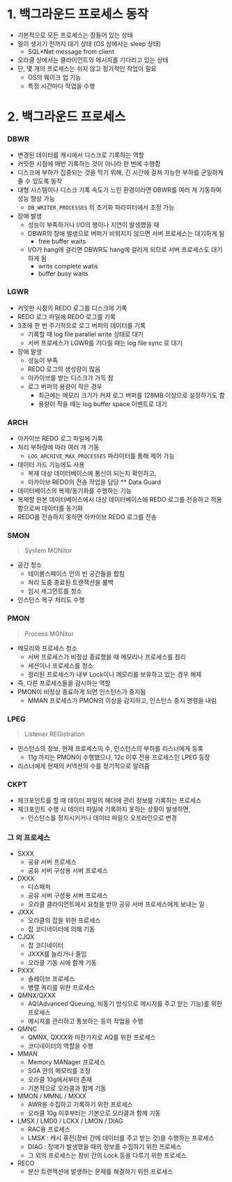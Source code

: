 # 1. 백그라운드 프로세스 동작
- 기본적으로 모든 프로세스는 잠들어 있는 상태
- 일이 생기기 전까지 대기 상태 (OS 상에서는 sleep 상태)
	- SQL*Net message from client 
- 오라클 상에서는 클라이언트의 메시지를 기다리고 있는 상태
- 단, 몇 개의 프로세스는 쉬지 않고 정기적인 작업이 필요
	- OS의 웨이크 업 기능 
    - 특정 시간마다 작업을 수행
# 2. 백그라운드 프로세스
### DBWR
- 변경된 데이터를 캐시에서 디스크로 기록하는 역할
- 커밋한 시점에 매번 기록하는 것이 아니라 한 번에 수행함
- 디스크에 부하가 집중되는 것을 막기 위해, 긴 시간에 걸쳐 가능한 부하를 균일하게 줄 수 있도록 동작 
- 대형 시스템이나 디스크 기록 속도가 느린 환경이라면 DBWR를 여러 개 기동하여 성능 향상 가능
	- `DB_WRITER_PROCESSES` 의 초기화 파라미터에서 조정 가능 
- 장애 발생
	- 성능이 부족하거나 I/O의 행이나 지연이 발생했을 때
    - DBWR의 장애 발생으로 버퍼가 비워지지 않으면 서버 프로세스는 대기하게 됨 
    	- free buffer waits
    - I/O가 hang에 걸리면 DBWR도 hang에 걸리게 되므로 서버 프로세스도 대기하게 됨
    	- write complete watis
        - buffer busy waits

### LGWR
- 커밋한 시점의 REDO 로그를 디스크에 기록
- REDO 로그 파일에 REDO 로그를 기록
- 3초에 한 번 주기적으로 로그 버퍼의 데이터를 기록
	- 기록할 때 log file parallel write 상태로 대기 
	- 서버 프로세스가 LGWR를 기다릴 때는 log file sync 로 대기 
- 장애 발생
	- 성능이 부족
    - REDO 로그의 생성량이 많음
    - 아카이브를 받는 디스크가 가득 참
    - 로그 버퍼의 용량이 작은 경우
    	- 최근에는 메모리 크기가 커져 로그 버퍼를 128MB 이상으로 설정하기도 함
        - 용량이 작을 때는 log buffer space 이벤트로 대기 

### ARCH
- 아카이브 REDO 로그 파일에 기록
- 처리 부하량에 따라 여러 개 기동 
	- `LOG_ARCHIVE_MAX_PROCESSES` 파라미터를 통해 제어 가능 
- 데이터 가드 기능에도 사용
	- 복제 대상 데이터베이스에 통신이 되는지 확인하고,
    - 아카이브 REDO의 전송 작업을 담당 
** Data Guard
- 데이터베이스의 복제/동기화를 수행하는 기능
- 복제할 원본 데이터베이스에서 대상 데이터베이스에 REDO 로그를 전송하고 적용함으로써 데이터를 동기화 
- REDO를 전송하지 못하면 아카이브 REDO 로그를 전송 

### SMON
> System MONitor

- 공간 청소
	- 테이블스페이스 안의 빈 공간들을 합침
    - 처리 도중 종료된 트랜잭션을 롤백
    - 임시 세그먼트를 청소
- 인스턴스 복구 처리도 수행 

### PMON
> Process MONitor

- 메모리와 프로세스 청소 
	- 서버 프로세스가 비정상 종료했을 때 메모리나 프로세스를 정리
    - 세션이나 프로세스를 청소
    - 정리된 프로세스가 내부 Lock이나 메모리를 보유하고 있는 경우 해제 
- 즉, 다른 프로세스들을 감시하는 역할
- PMON이 비정상 종료하게 되면 인스턴스가 중지됨 
	- MMAN 프로세스가 PMON의 이상을 감지하고, 인스턴스 중지 명령을 내림 

### LPEG
> Listener REGistration

- 인스턴스의 정보, 현재 프로세스의 수, 인스턴스의 부하를 리스너에게 등록
	- 11g 까지는 PMON이 수행했으나, 12c 이후 전용 프로세스인 LPEG 등장
- 리스너에게 현재의 커넥션의 수를 정기적으로 알려줌 

### CKPT
- 체크포인트를 할 때 데이터 파일의 헤더에 관리 정보를 기록하는 프로세스
- 체크포인트 수행 시 데이터 파일에 기록하지 못하는 상황이 발생하면,
	- 인스턴스를 정지시키거나 데이터 파일으 오프라인으로 변경 
   
### 그 외 프로세스
- SXXX
	- 공유 서버 프로세스
    - 공유 서버 구성용 서버 프로세스
- DXXX
	- 디스패처
    - 공유 서버 구성용 서버 프로세스
    - 오라클 클라이언트에서 요청을 받아 공유 서버 프로세스에게 보내는 일
 - JXXX
 	- 오라클의 잡을 위한 프로세스
    - 잡 코디네이터에 의해 기동
 - CJQX
 	- 잡 코디네이터
    - JXXX를 늘리거나 줄임
    - 오라클 기동 시에 함께 기동
- PXXX
	- 슬레이브 프로세스
    - 병렬 쿼리를 위한 프로세스
 - QMNX/QXXX
 	- AQ(Advanced Queuing, 비동기 방식으로 메시지를 주고 받는 기능)를 위한 프로세스
    - 메시지를 관리하고 통보하는 등의 작업을 수행 
 - QMNC
 	- QMNX, QXXX와 마찬가지로 AQ를 위한 프로세스
    - 코디네이터의 역할을 수행
 - MMAN
 	- Memory MANager 프로세스
    - SGA 안의 메모리를 조정
    - 오라클 10g에서부터 존재
    - 기본적으로 오라클과 함께 기동
 - MMON / MMNL / MXXX
 	- AWR을 수집하고 기록하기 위한 프로세스
    - 오라클 10g 이후부터는 기본으로 오라클과 함께 기동
 - LMSX / LMD0 / LCKX / LMON / DIAG
 	- RAC용 프로세스
    - LMSX : 캐시 퓨전(장비 간에 데이터를 주고 받는 것)을 수행하는 프로세스
    - DIAG : 장애가 발생했을 때의 정보를 수집하기 위한 프로세스
    - 그 외의 프로세스는 장비 간의 Lock 등을 다루기 위한 프로세스 
 - RECO
 	- 분산 트랜잭션에 발생하는 문제를 해결하기 위한 프로세스
    
